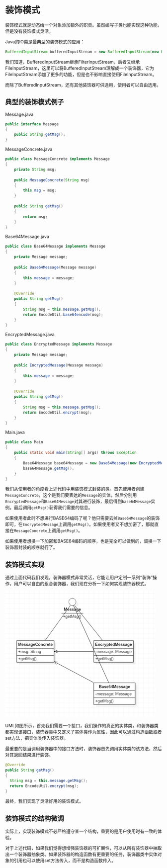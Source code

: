 # 装饰模式

装饰模式就是动态给一个对象添加额外的职责。虽然编写子类也能实现这种功能，但是没有装饰模式灵活。

Java的IO类是最典型的装饰模式的应用：

```java
BufferedInputStream bufferedInputStream = new BufferedInputStream(new FileInputStream("aaa.txt"));
```

我们知道，BufferedInputStream继承FilterInputStream，后者又继承FileInputStream，这里可以将BufferedInputStream理解成一个装饰器，它为FileInputStream添加了更多的功能，但是也不影响直接使用FileInputStream。

而除了BufferedInputStream，还有其他装饰器可供选用，使用者可以自由选用。

## 典型的装饰模式例子

Message.java
```java
public interface Message
{
	public String getMsg();
}
```

MessageConcrete.java
```java
public class MessageConcrete implements Message
{
	private String msg;

	public MessageConcrete(String msg)
	{
		this.msg = msg;
	}

	public String getMsg()
	{
		return msg;
	}
}
```

Base64Message.java
```java
public class Base64Message implements Message
{
	private Message message;

	public Base64Message(Message message)
	{
		this.message = message;
	}

	@Override
	public String getMsg()
	{
		String msg = this.message.getMsg();
		return EncodeUtil.base64encode(msg);
	}
}
```

EncryptedMessage.java
```java
public class EncryptedMessage implements Message
{
	private Message message;

	public EncryptedMessage(Message message)
	{
		this.message = message;
	}

	@Override
	public String getMsg()
	{
		String msg = this.message.getMsg();
		return EncodeUtil.encrypt(msg);
	}
}
```

Main.java
```java
public class Main
{
	public static void main(String[] args) throws Exception
	{
		Base64Message base64Message = new Base64Message(new EncryptedMessage(new MessageConcrete("hello")));
		base64Message.getMsg();
	}
}
```

我们从使用者的角度看上述代码中用装饰模式封装的类。首先使用者创建`MessageConcrete`，这个是我们要表达的`Message`的实体，然后分别用`EncryptedMessage`和`Base64Message`对其进行装饰，最后得到`base64Message`实例。最后调用`getMsg()`获得我们需要的信息。

如果使用者此时不想进行BASE64编码了呢？他只需要去掉`Base64Message`的装饰即可，在`EncryptedMessage`上调用`getMsg()`。如果使用者又不想加密了，那就直接在`MessageConcrete`上调用`getMsg()`。

如果使用者想换一下加密和BASE64编码的顺序，也是完全可以做到的，调换一下装饰器封装的顺序就行了。

## 装饰模式实现

通过上面代码我们发现，装饰器模式非常灵活，它能让用户定制一系列“装饰”操作，用户可以自由的组合装饰器，我们现在分析一下如何实现装饰器模式。

![](res/1.png)

UML如图所示，首先我们需要一个接口，我们操作的真正的实体类，和装饰器类都实现该接口，装饰器类中又定义了实体类作为属性，因此可以通过构造函数或者set方法，把实体类传入装饰器。

最重要的是当调用装饰器中的接口方法时，装饰器首先调用实体类的该方法，然后对其返回结果进行装饰。

```java
@Override
public String getMsg()
{
  String msg = this.message.getMsg();
  return EncodeUtil.encrypt(msg);
}
```

最终，我们实现了灵活好用的装饰模式。

## 装饰模式的结构微调

实际上，实现装饰模式不必严格遵守某一个结构，重要的是用户使用时有一致的体验。

对于上述代码，如果我们觉得想增强装饰器的可扩展性，可以从所有装饰器中抽取出一个装饰器抽象类。如果装饰器的构造函数有更重要的任务，装饰器类中实体对象的引用也可以使用set方法传入，而不是构造函数传入。
